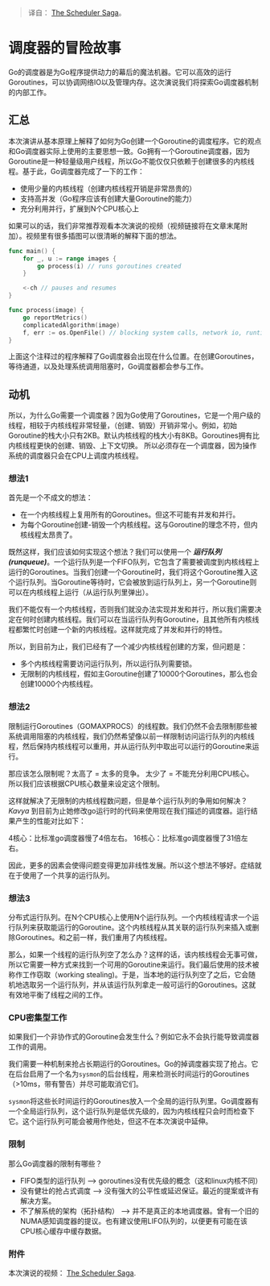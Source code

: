 > 译自： [The Scheduler Saga](https://about.sourcegraph.com/go/gophercon-2018-the-scheduler-saga)。

# 调度器的冒险故事

Go的调度器是为Go程序提供动力的幕后的魔法机器。它可以高效的运行Goroutines，可以协调网络IO以及管理内存。这次演说我们将探索Go调度器机制的内部工作。

## 汇总

本次演讲从基本原理上解释了如何为Go创建一个Goroutine的调度程序。它的观点和Go调度器实际上使用的主要思想一致。Go拥有一个Goroutine调度器，因为Goroutine是一种轻量级用户线程，所以Go不能仅仅只依赖于创建很多的内核线程。基于此，Go调度器完成了一下的工作：

- 使用少量的内核线程（创建内核线程开销是非常昂贵的）
- 支持高并发（Go程序应该有创建大量Goroutine的能力）
- 充分利用并行，扩展到N个CPU核心上

如果可以的话，我们非常推荐观看本次演说的视频（视频链接将在文章末尾附加）。视频里有很多插图可以很清晰的解释下面的想法。

```go
func main() {
	for _, u := range images {
		go process(i) // runs goroutines created
	}

	<-ch // pauses and resumes
}

func process(image) {
	go reportMetrics()
	complicatedAlgorithm(image)
	f, err := os.OpenFile() // blocking system calls, network io, runtime tasks garbage collection.
}
```

上面这个注释过的程序解释了Go调度器会出现在什么位置。在创建Goroutines，等待通道，以及处理系统调用阻塞时，Go调度器都会参与工作。

## 动机

所以，为什么Go需要一个调度器？因为Go使用了Goroutines，它是一个用户级的线程，相较于内核线程非常轻量，（创建、销毁）开销非常小。例如，初始Goroutine的栈大小只有2KB。默认内核线程的栈大小有8KB。Goroutines拥有比内核线程更快的创建、销毁、上下文切换。
所以必须存在一个调度器，因为操作系统的调度器只会在CPU上调度内核线程。

### 想法1

首先是一个不成文的想法：

- 在一个内核线程上复用所有的Goroutines。但这不可能有并发和并行。
- 为每个Goroutine创建-销毁一个内核线程。这与Goroutine的理念不符，但内核线程太昂贵了。

既然这样，我们应该如何实现这个想法？我们可以使用一个 ***运行队列(runqueue)***。一个运行队列是一个FIFO队列，它包含了需要被调度到内核线程上运行的Goroutines。当我们创建一个Goroutine时，我们将这个Goroutine推入这个运行队列。当Goroutine等待时，它会被放到运行队列上，另一个Goroutine则可以在内核线程上运行（从运行队列里弹出）。

我们不能仅有一个内核线程，否则我们就没办法实现并发和并行，所以我们需要决定在何时创建内核线程。我们可以在当运行队列有Goroutine，且其他所有内核线程都繁忙时创建一个新的内核线程。这样就完成了并发和并行的特性。

所以，到目前为止，我们已经有了一个减少内核线程创建的方案，但问题是：

- 多个内核线程需要访问运行队列，所以运行队列需要锁。
- 无限制的内核线程，假如主Goroutine创建了10000个Goroutines，那么也会创建10000个内核线程。

### 想法2

限制运行Goroutines（GOMAXPROCS）的线程数。我们仍然不会去限制那些被系统调用阻塞的内核线程，我们仍然希望像以前一样限制访问运行队列的内核线程，然后保持内核线程可以重用，并从运行队列中取出可以运行的Goroutine来运行。

那应该怎么限制呢？太高了 = 太多的竞争。 太少了 = 不能充分利用CPU核心。 所以我们应该根据CPU核心数量来设定这个限制。

这样就解决了无限制的内核线程数问题，但是单个运行队列的争用如何解决？*Kavya* 到目前为止她修改go运行时的代码来使用现在我们描述的调度器。运行结果产生的性能对比如下：

4核心：比标准go调度器慢了4倍左右。
16核心：比标准go调度器慢了31倍左右。

因此，更多的因素会使得问题变得更加非线性发展。所以这个想法不够好。症结就在于使用了一个共享的运行队列。

### 想法3

分布式运行队列。在N个CPU核心上使用N个运行队列。一个内核线程请求一个运行队列来获取能运行的Goroutine。这个内核线程从其关联的运行队列来插入或删除Goroutines。和之前一样，我们重用了内核线程。

那么，如果一个线程的运行队列空了怎么办？这样的话，该内核线程会无事可做，所以它需要一种方式来找到一个可用的Goroutine来运行。我们最后使用的技术被称作工作窃取（working stealing)。于是，当本地的运行队列空了之后，它会随机地选取另一个运行队列，并从该运行队列拿走一般可运行的Goroutines。这就有效地平衡了线程之间的工作。

### CPU密集型工作

如果我们一个非协作式的Goroutine会发生什么？例如它永不会执行能导致调度器工作的调用。

我们需要一种机制来抢占长期运行的Goroutines。Go的掉调度器实现了抢占。它在后台启用了一个名为`sysmon`的后台线程，用来检测长时间运行的Goroutines（>10ms，带有警告）并尽可能取消它们。

`sysmon`将这些长时间运行的Goroutines放入一个全局的运行队列里。Go调度器有一个全局运行队列，这个运行队列是低优先级的，因为内核线程只会时而检查下它。这个运行队列可能会被用作他处，但这不在本次演说中延伸。

### 限制

那么Go调度器的限制有哪些？

- FIFO类型的运行队列 --> goroutines没有优先级的概念（这和linux内核不同）
- 没有健壮的抢占式调度 --> 没有强大的公平性或延迟保证。最近的提案或许有解决方案。
- 不了解系统的架构（拓扑结构） --> 并不是真正的本地调度器。曾有一个旧的NUMA感知调度器的提议。也有建议使用LIFO队列的，以便更有可能在该CPU核心缓存中缓存数据。

### 附件

本次演说的视频： [The Scheduler Saga](https://www.youtube.com/watch?v=YHRO5WQGh0k).
